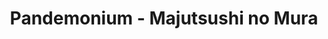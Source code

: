 --- 
title: "Pandemonium - Majutsushi no Mura"
publishdate: "2019-4-10T16:48:46+02:00"
src: "https://365manga.net/manga/pandemonium-majutsushi-no-mura"
image: "https://data.365manga.net/images/thumbnails/24189-pandemonium-majutsushi-no-mura.jpg"
description: "A man who travels carrying a box on his shoulders, Zipher. When he collapsed exhausted, it was the inhabitant of a certain village―Domika―who rescued him. Against the opposition of other villagers, she lent her hand to him; but this village hides a big secret?!? http://www.ikki-para.com/webcomic/Pandemonium-en/index.html ISBN (1): 4091886450 ISBN (2): 4091886469"
---